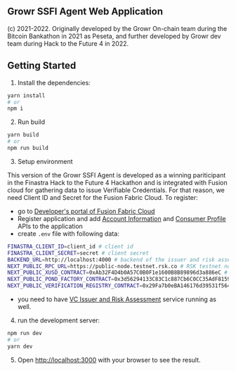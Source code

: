 ## Growr SSFI Agent Web Application

(c) 2021-2022. Originally developed by the Growr On-chain team during the Bitcoin Bankathon in 2021 as Peseta, and further developed by Growr dev team during Hack to the Future 4 in 2022.

## Getting Started

1. Install the dependencies:

```bash
yarn install
# or
npm i
```

2. Run build

```bash
yarn build
# or
npm run build
```

3. Setup environment

This version of the Growr SSFI Agent is developed as a winning pariticipant in the Finastra Hack to the Future 4 Hackathon and is integrated with Fusion cloud for gathering data to issue Verifiable Credentials. For that reason, we need Client ID and Secret for the Fusion Fabric Cloud.
To register:

- go to  [Developer's portal of Fusion Fabric Cloud](https://developer.fusionfabric.cloud/)
- Register application and add [Account Information](https://developer.fusionfabric.cloud/api/b2c-account-v1-fc77362a-c2ee-4b23-b20e-5621249eb7a4/docs) and [Consumer Profile](https://developer.fusionfabric.cloud/api/b2c-profile-v1-93a6ef22-0aa6-43f1-9624-f33ee8022e49/docs) APIs to the application
- create `.env` file with following data:
```bash
FINASTRA_CLIENT_ID=client_id # client id
FINASTRA_CLIENT_SECRET=secret # client secret
BACKEND_URL=http://localhost:4000 # backend of the issuer and risk assessment service is running: https://github.com/growr-xyz/vc-issuer/tree/release-httf4
NEXT_PUBLIC_RPC_URL=https://public-node.testnet.rsk.co # RSK testnet node
NEXT_PUBLIC_XUSD_CONTRACT=0xAb32F4D4b0A57C0B0F1e1600B8B89896d3a886eC # Growr testnet XUSD token contract
NEXT_PUBLIC_POND_FACTORY_CONTRACT=0x3d56294133C83C1c887Cb6C0CC35AdF81593a0f1 # Growr testnet pond factory token contract
NEXT_PUBLIC_VERIFICATION_REGISTRY_CONTRACT=0x29Fa7b0eBA146176d39531f564751DE3E9583080 # Growr testnet Verification Registry
```
- you need to have [VC Issuer and Risk Assessment](https://github.com/growr-xyz/vc-issuer/tree/release-httf4) service running as well.


4. run the development server:

```bash
npm run dev
# or
yarn dev
```

5. Open [http://localhost:3000](http://localhost:3000) with your browser to see the result.

